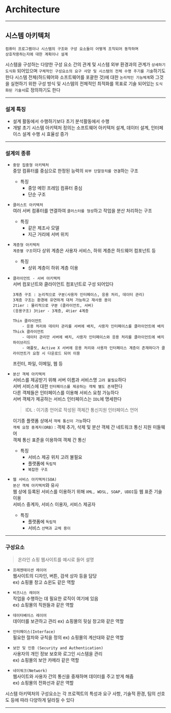 # Architecture
---
## 시스템 아키텍처
```
컴퓨터 프로그램이나 시스템의 구조와 구성 요소들이 어떻게 조직되어 동작하며
상호작용하는지에 대한 계획이나 설계
```
시스템을 구성하는 다양한 구성 요소 간의 관계 및 시스템 외부 환경과의 관계가 `상세하기 도식화` 되어있으며 `구체적인 구성요소의 요구 사양 및 시스템의 전체 수명 주기를 기술`하기도 한다
시스템 전체(하드웨어와 소프트웨어를 포괄한 것)에 대한 `논리적인 기능체계`와 그것을 실현하기 위한 구성 방식 및 시스템의 전체적인 최적화를 목표로 기술 되어있는 `도식화된 기술서`로 정의하기도 한다

---
### 설계 특징
- 설계 활동에서 수행하기보다 초기 분석활동에서 수행
- 개발 초기 시스템 아키텍처 정의는 소프트웨어 아키텍처 설계, 데이터 설계, 인터페이스 설계 수행 시 효율성 증가

---
### 설계의 종류
- `중앙 집중형 아키텍처`    
중앙 컴퓨터를 중심으로 한정된 능력의 `외부 단말장치를 연결`하는 구조  

    - 특징
        - 중앙 메민 프레임 컴퓨터 중심
        - 단순 구조

- `클러스트 아키텍처`   
여러 서버 컴퓨터를 연결하여 `클러스터를 형성`하고 작업을 분산 처리하는 구조

    - 특징
        - 같은 제조사 모델
        - 지근 거리에 서버 위치

- `계층형 아키텍처`   
`계층별 구조`이다
상위 계층은 사용자 서비스, 하위 계층은 하드웨어 컴포넌트 등

    - 특징 
        - 상위 계층이 하위 계층 이용

- `클라이언트 - 서버 아키텍처`    
서버 컴포넌트와 클라이언트 컴포넌트로 구성 되어있다   
    ```
    3계층 구조 : 논리적으로 구분(사용자 인터페이스, 응용 처리, 데이터 관리)
    3계층 구조는 환경에 유연하게 대처 가능하고 재사용 용이
    2tier : 물리적으로 구분 (클라이언트, 서버)
    (응용구조) 3tier - 3계층, 4tier 4계층
    ```
    ```
    Thin 클라이언트 
        - 응용 처리와 데이터 관리를 서버에 배치, 사용자 인터페이스를 클라이언트에 배치
    Thick 클라이언트 
        - 데이터 관리만 서버에 배치, 사용자 인터페이스와 응용 처리를 클라이언트에 배치
    하이브리드 
        - 애플릿, Active X 서버에 응용 처리와 사용자 인터페이스 계층이 존재하다가 클라이언트가 요청 시 다운로드 되어 이용
    ```
    프린터, 파일, 이메일, 웹 등

- `분산 객체 아키텍처`   
서비스를 제공받기 위해 서버 이름과 서비스명 `고려 불필요`하다   
서버 서비스에 대한 `인터페이스를 제공하는 객체 별도 존재`한다   
다른 객체들은 인터페이스를 이용해 서비스 요청 가능하다   
서버 객체가 제공하는 서비스 인터페이스는 `IDL`에 명세한다
    > IDL : 이기종 언어로 작성된 객체간 통신지원 인터페이스 언어

    이기종 플랫폼 상에서 `객체 통신이 가능`하다   
`객체 요청 중계자(ORB)` : 객체 추가, 삭제 및 분산 객체 간 네트워크 통신 지원 미들웨어   
객체 통신 표준을 이용하여 객체 간 통신
    - 특징
        - 서비스 제공 위치 고려 불필요
        - 플랫폼에 `독립적`
        - `복잡한 구조`

- `웹 서비스 아키텍처(SOA)`   
`분산 객체 아키텍처`와 유사   
웹 상에 등록된 서비스를 이용하기 위해 `XML, WDSL, SOAP, UDDI`등 웹 표준 기술 이용   
서비스 중계자, 서비스 이용자, 서비스 제공자
    - 특징
        - 플랫폼에 `독립적`
        - 서비스 `선택과 교체 용이`

---
### 구성요소
> 온라인 쇼핑 웹사이트를 예시로 들어 설명

- `프레젠테이션 레이어`   
웹사이트의 디자인, 버튼, 검색 상자 등을 담당   
ex) 쇼핑몰 창고 쇼윈도 같은 역할

- `비즈니스 레이어`   
작업을 수행하는 데 필요한 로직이 여기에 있음   
ex) 쇼핑몰의 직원들과 같은 역할

- `데이터베이스 레이어`   
데이터를 보관하고 관리
ex) 쇼핑몰의 뒷실 창고와 같은 역할

- `인터페이스(Interface)`   
필요한 절차와 규칙을 정의
ex) 쇼핑몰의 계산대와 같은 역할

- `보안 및 인증 (Security and Authentication)`   
사용자의 개인 정보 보호와 로그인 시스템을 관리   
ex) 쇼핑몰의 보안 카메라 같은 역할

- `네이워크(Network)`   
웹사이트와 사용자 간의 통신을 중재하며 데이터를 주고 받게 해줌   
ex) 쇼핑몰의 전화선과 같은 역할

시스템 아키텍처의 구성요소는 각 프로젝트의 특성과 요구 사항, 기술적 환경, 팀의 선호도 등에 따라 다양하게 달라질 수 있다

---
